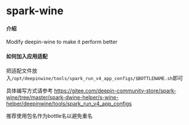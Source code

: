 # spark-wine

#### 介绍
Modify deepin-wine to make it perform better

#### 如何加入应用适配

把适配文件放入`/opt/deepinwine/tools/spark_run_v4_app_configs/$BOTTLENAME.sh`即可

具体编写方式请参考 https://gitee.com/deepin-community-store/spark-wine/tree/master/spark-dwine-helper/s-wine-helper/deepinwine/tools/spark_run_v4_app_configs

推荐使用包名作为bottle名以避免重名
